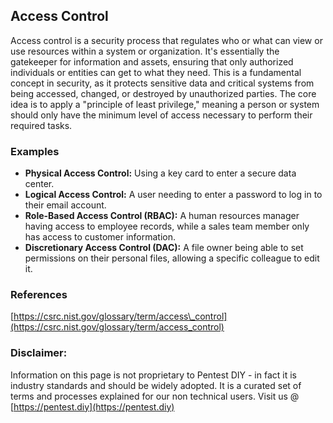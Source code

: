 ## Access Control

Access control is a security process that regulates who or what can view or use resources within a system or organization. It's essentially the gatekeeper for information and assets, ensuring that only authorized individuals or entities can get to what they need. This is a fundamental concept in security, as it protects sensitive data and critical systems from being accessed, changed, or destroyed by unauthorized parties. The core idea is to apply a "principle of least privilege," meaning a person or system should only have the minimum level of access necessary to perform their required tasks.

### Examples

  * **Physical Access Control:** Using a key card to enter a secure data center.
  * **Logical Access Control:** A user needing to enter a password to log in to their email account.
  * **Role-Based Access Control (RBAC):** A human resources manager having access to employee records, while a sales team member only has access to customer information.
  * **Discretionary Access Control (DAC):** A file owner being able to set permissions on their personal files, allowing a specific colleague to edit it.

### References

[https://csrc.nist.gov/glossary/term/access\_control](https://csrc.nist.gov/glossary/term/access_control)

### Disclaimer:

Information on this page is not proprietary to Pentest DIY - in fact it is industry standards and should be widely adopted. It is a curated set of terms and processes explained for our non technical users.
Visit us @ [https://pentest.diy](https://pentest.diy)